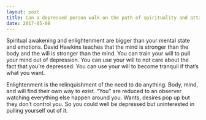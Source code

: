```yaml
---
layout: post
title: Can a depressed person walk on the path of spirituality and attain enlightenment?
date: 2017-05-08
---
```


<p>Spiritual awakening and enlightenment are bigger than your mental state and emotions. David Hawkins teaches that the mind is stronger than the body and the will is stronger than the mind. You can train your will to pull your mind out of depression. You can use your will to not care about the fact that you’re depressed. You can use your will to become tranquil if that’s what you want.</p><p>Enlightenment is the relinquishment of the need to do anything. Body, mind, and will find their own way to exist. “You” are reduced to an observer watching everything else happen around you. Wants, desires pop up but they don’t control you. So you could well be depressed but uninterested in pulling yourself out of it.</p>
